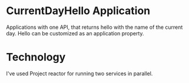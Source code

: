 # CurrentDayHello Application
Applications with one API, that returns hello with the name of the current day. Hello can be customized as an application property.

# Technology
I've used Project reactor for running two services in parallel. 